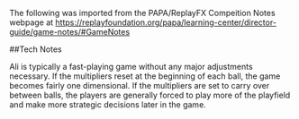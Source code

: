 The following was imported from the PAPA/ReplayFX Compeition Notes webpage at https://replayfoundation.org/papa/learning-center/director-guide/game-notes/#GameNotes

##Tech Notes
            
Ali is typically a fast-playing game without any major adjustments necessary. If the multipliers reset at the beginning of each ball, the game becomes fairly one dimensional. If the multipliers are set to carry over between balls, the players are generally forced to play more of the playfield and make more strategic decisions later in the game.